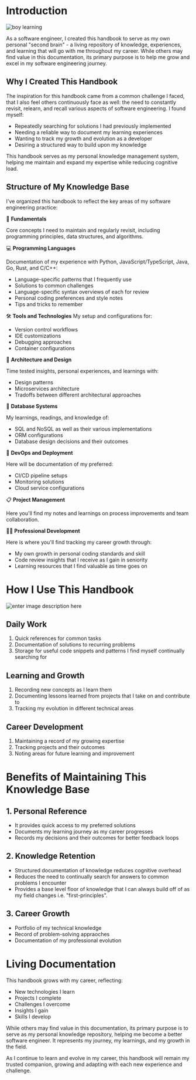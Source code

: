 ﻿
# Introduction
![boy learning](https://i.postimg.cc/hPDbND70/temp-Image-Q189-WF.avif)

As a software engineer, I created this handbook to serve as my own personal "second brain" - a living repository of knowledge, experiences, and learning that will go with me throughout my career. While others may find value in this documentation, its primary purpose is to help me grow and excel in my software engineering journey.

## Why I Created This Handbook 
The inspiration for this handbook came from a common challenge I faced, that I also feel others continuously face as well: the need to constantly revisit, relearn, and recall various aspects of software engineering. I found myself:

- Repeatedly searching for solutions I had previously implemented
- Needing a reliable way to document my learning experiences
- Wanting to track my growth and evolution as a developer
- Desiring a structured way to build upon my knowledge

This handbook serves as my personal knowledge management system, helping me maintain and expand my expertise while reducing cognitive load.

## Structure of My Knowledge Base
I've organized this handbook to reflect the key areas of my software engineering practice:

🔮 **Fundamentals**

Core concepts I need to maintain and regularly revisit, including programming principles, data structures, and algorithms.

💻 **Programming Languages**

Documentation of my experience with Python, JavaScript/TypeScript, Java, Go, Rust, and C/C++:

- Language-specific patterns that I frequently use
- Solutions to common challenges
- Language-specific syntax overviews of each for review
- Personal coding preferences and style notes
- Tips and tricks to remember

🛠 **Tools and Technologies**
My setup and configurations for:

- Version control workflows
- IDE customizations
- Debugging approaches
- Container configurations

📐 **Architecture and Design**

Time tested insights, personal experiences, and learnings with:

- Design patterns
- Microservices architecture
- Tradoffs between different architectural approaches

💾 **Database Systems**

My learnings, readings, and knowledge of:

- SQL and NoSQL as well as their various implementations
- ORM configurations
- Database design decisions and their outcomes

🚀 **DevOps and Deployment**

Here will be documentation of my preferred:

- CI/CD pipeline setups
- Monitoring solutions
- Cloud service configurations

📋 **Project Management**

Here you'll find my notes and learnings on process improvements and team collaboration.

👨‍💻 **Professional Development**

Here is where you'll find tracking my career growth through:

- My own growth in personal coding standards and skill
- Code review insights that I receive as I gain in seniority
- Learning resources that I find valuable as time goes on

# How I Use This Handbook
![enter image description here](https://i.postimg.cc/mrnTWgD1/temp-Imageop-Gv-RE.avif)

## Daily Work

1. Quick references for common tasks
2. Documentation of solutions to recurring problems
3. Storage for useful code snippets and patterns I find myself continually searching for
## Learning and Growth

1. Recording new concepts as I learn them
2. Documenting lessons learned from projects that I take on and contribute to
3. Tracking my evolution in different technical areas

## Career Development
1. Maintaining a record of my growing expertise
2. Tracking projects and their outcomes
3. Noting areas for future learning and improvement

# Benefits of Maintaining This Knowledge Base

## 1. Personal Reference
- It provides quick access to my preferred solutions
- Documents my learning journey as my career progresses
- Records my decisions and their outcomes for better feedback loops

## 2. Knowledge Retention
- Structured documentation of knowledge reduces cognitive overhead
- Reduces the need to continually search for answers to common problems I encounter
- Provides a base level floor of knowledge that I can always build off of as my field changes i.e. "first-principles".

## 3. Career Growth
- Portfolio of my technical knowledge
- Record of problem-solving appraoches
- Documentation of my professional evolution

# Living Documentation
This handbook grows with my career, reflecting:

- New technologies I learn
- Projects I complete
- Challenges I overcome
- Insights I gain
- Skills I develop

While others may find value in this documentation, its primary purpose is to serve as my personal knowledge repository, helping me become a better software engineer. It represents my journey, my learnings, and my growth in the field.

As I continue to learn and evolve in my career, this handbook will remain my trusted companion, growing and adapting with each new experience and challenge.
